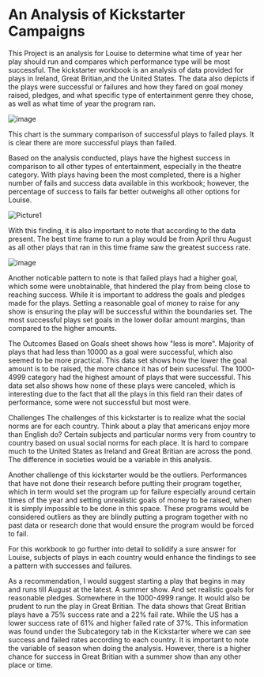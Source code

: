 # An Analysis of Kickstarter Campaigns
This Project is an analysis for Louise to determine what time of year her play should run and compares which performance type will be most successful. The kickstarter workbook is an analysis of data provided for plays in Ireland, Great Britian,and the United States. The data also depicts if the plays were successful or failures and how they fared on goal money raised, pledges, and what specific type of entertainment genre they chose, as well as what time of year the program ran.

![image](https://user-images.githubusercontent.com/86068655/138738664-a6a7e407-41be-4793-a2d7-88aea5c8c049.png)

This chart is the summary comparison of successful plays to failed plays. It is clear there are more successful plays than failed.

Based on the analysis conducted, plays have the highest success in comparison to all other types of entertainment, especially in the theatre category. With plays having been the most completed, there is a higher number of fails and success data available in this workbook; however, the percentage of success to fails far better outweighs all other options for Louise.

![Picture1](https://user-images.githubusercontent.com/86068655/138560177-531bb397-f295-42e5-89ac-f51d9bee89f7.png)

With this finding, it is also important to note that according to the data present. The best time frame to run a play would be from April thru August as all other plays that ran in this time frame saw the greatest success rate.

![image](https://user-images.githubusercontent.com/86068655/138560399-3df6a29f-6ab6-4547-98a3-8091c7bff8ca.png)

Another noticable pattern to note is that failed plays had a higher goal, which some were unobtainable, that hindered the play from being close to reaching success. While it is important to address the goals and pledges made for the plays. Setting a reasonable goal of money to raise for any show is ensuring the play will be successful within the boundaries set. The most successful plays set goals in the lower dollar amount margins, than compared to the higher amounts. 

The Outcomes Based on Goals sheet shows how "less is more". Majority of plays that had less than 10000 as a goal were successful, which also seemed to be more practical.
This data set shows how the lower the goal amount is to be raised, the more chance it has of bein sucessful. The 1000-4999 category had the highest amount of plays that were successful. This data set also shows how none of these plays were canceled, which is interesting due to the fact that all the plays in this field ran their dates of performance, some were not successful but most were. 


Challenges
  The challenges of this kickstarter is to realize what the social norms are for each country. Think about a play that americans enjoy more than English do? Certain   subjects and particular norms very from country to country based on usual social norms for each place. It is hard to compare much to the United States as Ireland   and Great Britian are across the pond. The difference in societies would be a variable in this analysis. 

  Another challenge of this kickstarter would be the outliers. Performances that have not done their research before putting their program together, which in term     would set the program up for failure especially around certain times of the year and setting unrealistic goals of money to be raised, when it is simply             impossible to be done in this space. These programs would be considered outliers as they are blindly putting a program together with no past data or research done   that would ensure the program would be forced to fail. 
  
  For this workbook to go further into detail to solidify a sure answer for Louise, subjects of plays in each country would enhance the findings to see a pattern 
  with successes and failures.


As a recommendation, I would suggest starting a play that begins in may and runs till August at the latest. A summer show. And set realistic goals for reasonable pledges. Somewhere in the 1000-4999 range. It would also be prudent to run the play in Great Britian. The data shows that Great Britian plays have a 75% success rate and a 22% fail rate. While the US has a lower success rate of 61% and higher failed rate of 37%. This information was found under the Subcategory tab in the Kickstarter where we can see success and failed rates according to each country. It is important to note the variable of season when doing the analysis. However, there is a higher chance for success in Great Britian with a summer show than any other place or time.


